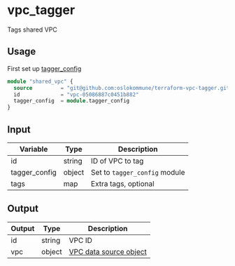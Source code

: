 # vpc_tagger

Tags shared VPC

## Usage

First set up [tagger_config](/modules/tagger_config/)

```terraform
module "shared_vpc" {
  source         = "git@github.com:oslokommune/terraform-vpc-tagger.git//modules/vpc_tagger?ref=v1"
  id             = "vpc-05086887c0451b882"
  tagger_config  = module.tagger_config
}
```

## Input

| Variable | Type | Description |
| --- | --- | --- |
| id | string | ID of VPC to tag |
| tagger_config | object | Set to `tagger_config` module |
| tags | map | Extra tags, optional |

## Output

| Output | Type | Description |
| --- | --- | --- |
| id | string | VPC ID |
| vpc | object | [VPC data source object](https://registry.terraform.io/providers/hashicorp/aws/latest/docs/data-sources/vpc) |
